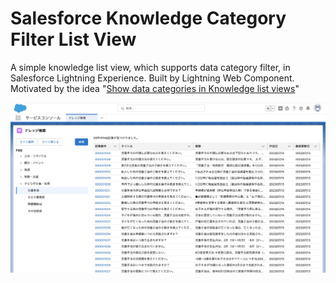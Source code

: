 # Salesforce Knowledge Category Filter List View
A simple knowledge list view, which supports data category filter, in Salesforce Lightning Experience.  Built by Lightning Web Component. Motivated by the idea "[Show data categories in Knowledge list views](https://ideas.salesforce.com/s/idea/a0B8W00000GdhUnUAJ/show-data-categories-in-knowledge-list-views)"

![](img/screen.jpeg)